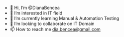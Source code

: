 - 👋 Hi, I’m @DianaBencea
- 👀 I’m interested in IT field
- 🌱 I’m currently learning Manual & Automation Testing
- 💞️ I’m looking to collaborate on IT Domain
- 📫 How to reach me dia.bencea@gmail.com


<!---
DianaBencea/DianaBencea is a ✨ special ✨ repository because its `README.md` (this file) appears on your GitHub profile.
You can click the Preview link to take a look at your changes.
--->
